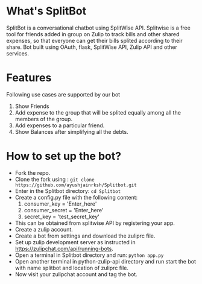 # What's SplitBot
SplitBot is a conversational chatbot using SplitWise API. Splitwise is a free tool for friends added in group on Zulip to track bills and other shared expenses, so that everyone can get their bills splited according to their share. Bot built using OAuth, flask, SplitWise API, Zulip API and other services.

# Features
Following use cases are supported by our bot
1. Show Friends
2. Add expense to the group that will be splited equally among all the members of the group.
3. Add expenses to a particular friend.
4. Show Balances after simplifying all the debts.

# How to set up the bot?
- Fork the repo.
- Clone the fork using : `git clone https://github.com/ayushjainrksh/Splitbot.git`
- Enter in the Splitbot directory: `cd Splitbot`
- Create a config.py file with the following content:
  1. consumer_key = 'Enter_here'
  2. consumer_secret = 'Enter_here'
  3. secret_key = 'test_secret_key'
- This can be obtained from splitwise API by registering your app.
- Create a zulip account.
- Create a bot from settings and download the zuliprc file.
- Set up zulip development server as instructed in https://zulipchat.com/api/running-bots.
- Open a terminal in Splitbot directory and run: `python app.py`
- Open another terminal in python-zulip-api directory and run start the bot with name splitbot and location of zuliprc file.
- Now visit your zulipchat account and tag the bot.
